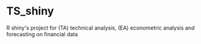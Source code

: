 # TS_shiny
R shiny's project for (TA) technical analysis, (EA) econometric analysis and forecasting on financial data
